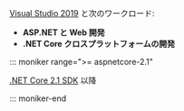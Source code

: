 [Visual Studio 2019](https://visualstudio.microsoft.com/downloads/?utm_medium=microsoft&utm_source=docs.microsoft.com&utm_campaign=inline+link&utm_content=download+vs2019) と次のワークロード:

* **ASP.NET と Web 開発**
* **.NET Core クロスプラットフォームの開発**

::: moniker range=">= aspnetcore-2.1"

[.NET Core 2.1 SDK](https://dotnet.microsoft.com/download) 以降

::: moniker-end
